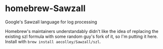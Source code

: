 # homebrew-Sawzall
Google's Sawzall language for log processing

Homebrew's maintainers understandably didn't like the idea of replacing the
existing szl formula with some random guy's fork of it, so I'm putting it
here. Install with `brew install aecolley/Sawzall/szl`.
